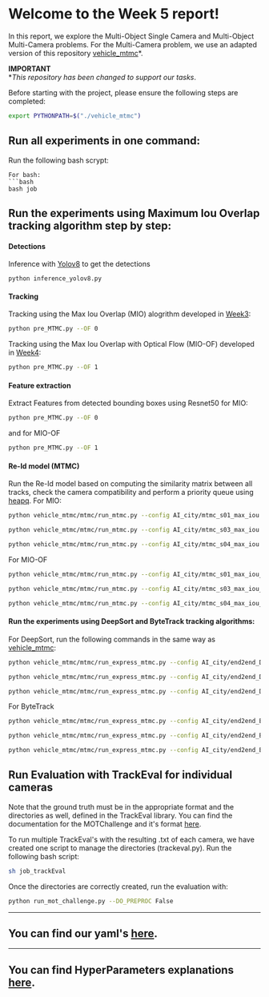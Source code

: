 
# Welcome to the Week 5 report!

In this report, we explore the Multi-Object Single Camera and Multi-Object Multi-Camera problems. For the Multi-Camera problem, we use an adapted version of this repository [vehicle_mtmc](https://github.com/regob/vehicle_mtmc)*.

**IMPORTANT**  
**This repository has been changed to support our tasks*.

Before starting with the project, please ensure the following steps are completed:

```bash
export PYTHONPATH=$("./vehicle_mtmc")
```

## Run all experiments in one command:
Run the following bash scrypt:
```
For bash:  
```bash
bash job
```


## Run the experiments using Maximum Iou Overlap tracking algorithm step by step:
#### Detections
Inference with [Yolov8](https://github.com/ultralytics/ultralytics) to get the detections
```
python inference_yolov8.py
```

#### Tracking 
Tracking using the Max Iou Overlap (MIO) alogrithm developed in [Week3](https://github.com/mcv-m6-video/mcv-m6-2023-team6/tree/main/week3): 
```bash
python pre_MTMC.py --OF 0
```
Tracking using the Max Iou Overlap with Optical Flow (MIO-OF) developed in [Week4](https://github.com/mcv-m6-video/mcv-m6-2023-team6/tree/main/week4):
```bash
python pre_MTMC.py --OF 1
```

#### Feature extraction
Extract Features from detected bounding boxes using Resnet50 for MIO:
```bash
python pre_MTMC.py --OF 0
```
and for MIO-OF
```bash
python pre_MTMC.py --OF 1
```

#### Re-Id model (MTMC)
Run the Re-Id model based on computing the similarity matrix between all tracks, check the camera compatibility and perform a priority queue using [heapq](https://docs.python.org/3/library/heapq.html). For MIO:
```bash
python vehicle_mtmc/mtmc/run_mtmc.py --config AI_city/mtmc_s01_max_iou.yaml
```
```bash
python vehicle_mtmc/mtmc/run_mtmc.py --config AI_city/mtmc_s03_max_iou.yaml
```
```bash
python vehicle_mtmc/mtmc/run_mtmc.py --config AI_city/mtmc_s04_max_iou.yaml
```
For MIO-OF
```bash
python vehicle_mtmc/mtmc/run_mtmc.py --config AI_city/mtmc_s01_max_iou_OF.yaml
```
```bash
python vehicle_mtmc/mtmc/run_mtmc.py --config AI_city/mtmc_s03_max_iou_OF.yaml
```
```bash
python vehicle_mtmc/mtmc/run_mtmc.py --config AI_city/mtmc_s04_max_iou_OF.yaml
```



#### Run the experiments using DeepSort and ByteTrack tracking algorithms:

For DeepSort, run the following commands in the same way as [vehicle_mtmc](https://github.com/regob/vehicle_mtmc):
```bash
python vehicle_mtmc/mtmc/run_express_mtmc.py --config AI_city/end2end_DeepSort_s01.yaml
```
```bash
python vehicle_mtmc/mtmc/run_express_mtmc.py --config AI_city/end2end_DeepSort_s03.yaml
```
```bash
python vehicle_mtmc/mtmc/run_express_mtmc.py --config AI_city/end2end_DeepSort_s04.yaml
```

For ByteTrack
```bash
python vehicle_mtmc/mtmc/run_express_mtmc.py --config AI_city/end2end_ByTrack_s01.yaml 
```
```bash
python vehicle_mtmc/mtmc/run_express_mtmc.py --config AI_city/end2end_ByTrack_s03.yaml 
```
```bash
python vehicle_mtmc/mtmc/run_express_mtmc.py --config AI_city/end2end_ByTrack_s04.yaml 
```


## Run Evaluation with TrackEval for individual cameras
Note that the ground truth must be in the appropriate format and the directories as well, defined in the TrackEval library. You can find the documentation for the
MOTChallenge and it's format [here](https://github.com/JonathonLuiten/TrackEval/tree/master/docs/MOTChallenge-Official). 

To run multiple TrackEval's with the resulting .txt of each camera, we have created one script to manage the directories (trackeval.py). Run the following bash script:
```bash
sh job_trackEval
```

Once the directories are correctly created, run the evaluation with:
```bash
python run_mot_challenge.py --DO_PREPROC False 
```

------------
## You can find our yaml's [here](https://github.com/mcv-m6-video/mcv-m6-2023-team6/tree/main/week5/vehicle_mtmc/config/AI_city).

--------
## You can find HyperParameters explanations [here](https://github.com/mcv-m6-video/mcv-m6-2023-team6/tree/main/week5/vehicle_mtmc/config/defaults.py).







